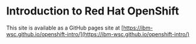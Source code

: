 # Introduction to Red Hat OpenShift
 
This site is available as a GitHub pages site at [https://ibm-wsc.github.io/openshift-intro/](https://ibm-wsc.github.io/openshift-intro/)